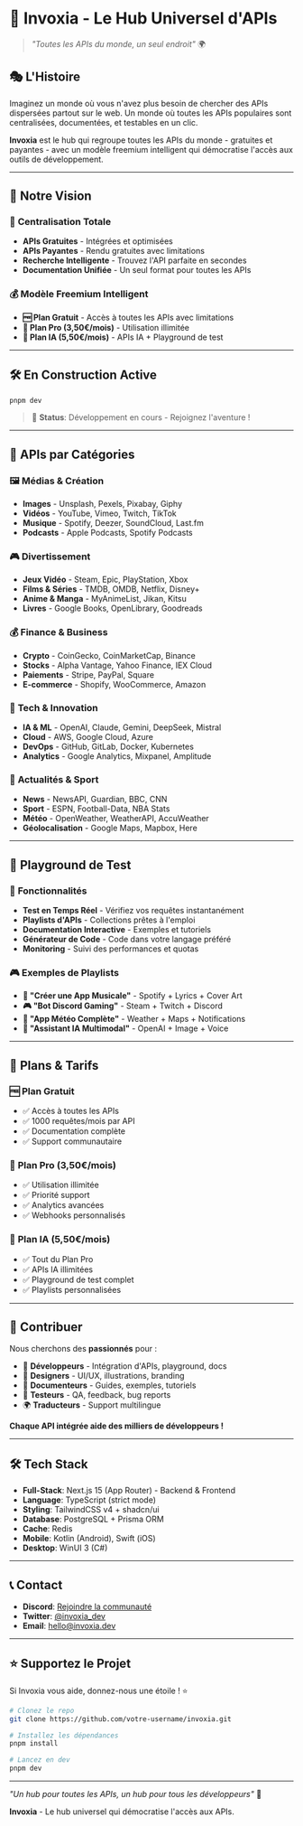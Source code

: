# 🚀 Invoxia - Le Hub Universel d'APIs

> _"Toutes les APIs du monde, un seul endroit"_ 🌍

## 🎭 L'Histoire

Imaginez un monde où vous n'avez plus besoin de chercher des APIs dispersées partout sur le web. Un monde où toutes les APIs populaires sont centralisées, documentées, et testables en un clic.

**Invoxia** est le hub qui regroupe toutes les APIs du monde - gratuites et payantes - avec un modèle freemium intelligent qui démocratise l'accès aux outils de développement.

---

## 🎯 **Notre Vision**

### 🔗 **Centralisation Totale**

- **APIs Gratuites** - Intégrées et optimisées
- **APIs Payantes** - Rendu gratuites avec limitations
- **Recherche Intelligente** - Trouvez l'API parfaite en secondes
- **Documentation Unifiée** - Un seul format pour toutes les APIs

### 💰 **Modèle Freemium Intelligent**

- **🆓 Plan Gratuit** - Accès à toutes les APIs avec limitations
- **💎 Plan Pro (3,50€/mois)** - Utilisation illimitée
- **🤖 Plan IA (5,50€/mois)** - APIs IA + Playground de test

---

## 🛠️ **En Construction Active**

```bash
pnpm dev
```

> 🚧 **Status**: Développement en cours - Rejoignez l'aventure !

---

## 🎨 **APIs par Catégories**

### 🖼️ **Médias & Création**

- **Images** - Unsplash, Pexels, Pixabay, Giphy
- **Vidéos** - YouTube, Vimeo, Twitch, TikTok
- **Musique** - Spotify, Deezer, SoundCloud, Last.fm
- **Podcasts** - Apple Podcasts, Spotify Podcasts

### 🎮 **Divertissement**

- **Jeux Vidéo** - Steam, Epic, PlayStation, Xbox
- **Films & Séries** - TMDB, OMDB, Netflix, Disney+
- **Anime & Manga** - MyAnimeList, Jikan, Kitsu
- **Livres** - Google Books, OpenLibrary, Goodreads

### 💰 **Finance & Business**

- **Crypto** - CoinGecko, CoinMarketCap, Binance
- **Stocks** - Alpha Vantage, Yahoo Finance, IEX Cloud
- **Paiements** - Stripe, PayPal, Square
- **E-commerce** - Shopify, WooCommerce, Amazon

### 🔬 **Tech & Innovation**

- **IA & ML** - OpenAI, Claude, Gemini, DeepSeek, Mistral
- **Cloud** - AWS, Google Cloud, Azure
- **DevOps** - GitHub, GitLab, Docker, Kubernetes
- **Analytics** - Google Analytics, Mixpanel, Amplitude

### 📰 **Actualités & Sport**

- **News** - NewsAPI, Guardian, BBC, CNN
- **Sport** - ESPN, Football-Data, NBA Stats
- **Météo** - OpenWeather, WeatherAPI, AccuWeather
- **Géolocalisation** - Google Maps, Mapbox, Here

---

## 🧪 **Playground de Test**

### 🎯 **Fonctionnalités**

- **Test en Temps Réel** - Vérifiez vos requêtes instantanément
- **Playlists d'APIs** - Collections prêtes à l'emploi
- **Documentation Interactive** - Exemples et tutoriels
- **Générateur de Code** - Code dans votre langage préféré
- **Monitoring** - Suivi des performances et quotas

### 🎮 **Exemples de Playlists**

- **🎵 "Créer une App Musicale"** - Spotify + Lyrics + Cover Art
- **🎮 "Bot Discord Gaming"** - Steam + Twitch + Discord
- **📱 "App Météo Complète"** - Weather + Maps + Notifications
- **🤖 "Assistant IA Multimodal"** - OpenAI + Image + Voice

---

## 💎 **Plans & Tarifs**

### 🆓 **Plan Gratuit**

- ✅ Accès à toutes les APIs
- ✅ 1000 requêtes/mois par API
- ✅ Documentation complète
- ✅ Support communautaire

### 💎 **Plan Pro (3,50€/mois)**

- ✅ Utilisation illimitée
- ✅ Priorité support
- ✅ Analytics avancées
- ✅ Webhooks personnalisés

### 🤖 **Plan IA (5,50€/mois)**

- ✅ Tout du Plan Pro
- ✅ APIs IA illimitées
- ✅ Playground de test complet
- ✅ Playlists personnalisées

---

## 🚀 **Contribuer**

Nous cherchons des **passionnés** pour :

- 🎯 **Développeurs** - Intégration d'APIs, playground, docs
- 🎨 **Designers** - UI/UX, illustrations, branding
- 📝 **Documenteurs** - Guides, exemples, tutoriels
- 🧪 **Testeurs** - QA, feedback, bug reports
- 🌍 **Traducteurs** - Support multilingue

**Chaque API intégrée aide des milliers de développeurs !**

---

## 🛠️ **Tech Stack**

- **Full-Stack**: Next.js 15 (App Router) - Backend & Frontend
- **Language**: TypeScript (strict mode)
- **Styling**: TailwindCSS v4 + shadcn/ui
- **Database**: PostgreSQL + Prisma ORM
- **Cache**: Redis
- **Mobile**: Kotlin (Android), Swift (iOS)
- **Desktop**: WinUI 3 (C#)

---

## 📞 **Contact**

- **Discord**: [Rejoindre la communauté](https://discord.gg/invoxia)
- **Twitter**: [@invoxia_dev](https://twitter.com/invoxia_dev)
- **Email**: hello@invoxia.dev

---

## ⭐ **Supportez le Projet**

Si Invoxia vous aide, donnez-nous une étoile ! ⭐

```bash
# Clonez le repo
git clone https://github.com/votre-username/invoxia.git

# Installez les dépendances
pnpm install

# Lancez en dev
pnpm dev
```

---

_"Un hub pour toutes les APIs, un hub pour tous les développeurs"_ 🚀

**Invoxia** - Le hub universel qui démocratise l'accès aux APIs.
